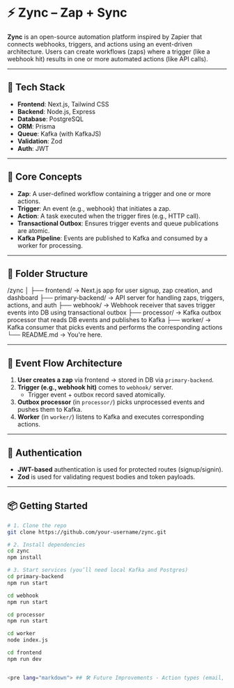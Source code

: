 # ⚡ Zync – Zap + Sync

**Zync** is an open-source automation platform inspired by Zapier that connects webhooks, triggers, and actions using an event-driven architecture. Users can create workflows (zaps) where a trigger (like a webhook hit) results in one or more automated actions (like API calls).

---

## 🚀 Tech Stack

- **Frontend**: Next.js, Tailwind CSS
- **Backend**: Node.js, Express
- **Database**: PostgreSQL
- **ORM**: Prisma
- **Queue**: Kafka (with KafkaJS)
- **Validation**: Zod
- **Auth**: JWT

---

## 🧠 Core Concepts

- **Zap**: A user-defined workflow containing a trigger and one or more actions.
- **Trigger**: An event (e.g., webhook) that initiates a zap.
- **Action**: A task executed when the trigger fires (e.g., HTTP call).
- **Transactional Outbox**: Ensures trigger events and queue publications are atomic.
- **Kafka Pipeline**: Events are published to Kafka and consumed by a worker for processing.

---

## 📁 Folder Structure

/zync
│
├── frontend/          → Next.js app for user signup, zap creation, and dashboard
├── primary-backend/   → API server for handling zaps, triggers, actions, and auth
├── webhook/           → Webhook receiver that saves trigger events into DB using transactional outbox
├── processor/         → Kafka outbox processor that reads DB events and publishes to Kafka
├── worker/            → Kafka consumer that picks events and performs the corresponding actions
└── README.md          → You're here.



---

## 🔄 Event Flow Architecture

1. **User creates a zap** via frontend → stored in DB via `primary-backend`.
2. **Trigger (e.g., webhook hit)** comes to `webhook/` server.
   - Trigger event + outbox record saved atomically.
3. **Outbox processor** (in `processor/`) picks unprocessed events and pushes them to Kafka.
4. **Worker** (in `worker/`) listens to Kafka and executes corresponding actions.

---

## 🔐 Authentication

- **JWT-based** authentication is used for protected routes (signup/signin).
- **Zod** is used for validating request bodies and token payloads.

---
## 📦 Getting Started

```bash
# 1. Clone the repo
git clone https://github.com/your-username/zync.git

# 2. Install dependencies
cd zync
npm install

# 3. Start services (you’ll need local Kafka and Postgres)
cd primary-backend
npm run start

cd webhook
npm run start

cd processor
npm run start

cd worker
node index.js

cd frontend
npm run dev


<pre lang="markdown"> ## 🛠️ Future Improvements - Action types (email, DB, integrations) - Zap execution logs - Retry mechanism / DLQ - Drag-and-drop UI for zap builder --- ## 📜 License MIT – feel free to use and modify with credit. --- > Built with ⚡ by Dhirendra Vikram Singh </pre>